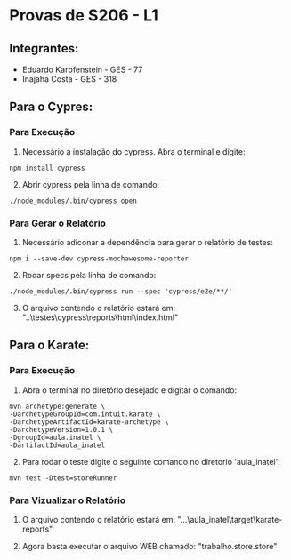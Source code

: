 # Provas de S206 - L1
 
## Integrantes: 
- Eduardo Karpfenstein - GES - 77
- Inajaha Costa - GES - 318

## Para o Cypres:

### Para Execução
1. Necessário a instalação do cypress. Abra o terminal e digite:

```
npm install cypress
```

2. Abrir cypress pela linha de comando:

```
./node_modules/.bin/cypress open
```

### Para Gerar o Relatório
1. Necessário adiconar a dependência para gerar o relatório de testes:

```
npm i --save-dev cypress-mochawesome-reporter
```

2. Rodar specs pela linha de comando:

```
./node_modules/.bin/cypress run --spec 'cypress/e2e/**/'
```

3. O arquivo contendo o relatório estará em: 
"..\testes\cypress\reports\html\index.html"

## Para o Karate:

### Para Execução
1. Abra o terminal no diretório desejado e digitar o comando:

```
mvn archetype:generate \
-DarchetypeGroupId=com.intuit.karate \
-DarchetypeArtifactId=karate-archetype \
-DarchetypeVersion=1.0.1 \
-DgroupId=aula.inatel \
-DartifactId=aula_inatel
```

2. Para rodar o teste digite o seguinte comando no diretorio 'aula_inatel':

```
mvn test -Dtest=storeRunner
```

### Para Vizualizar o Relatório
1. O arquivo contendo o relatório estará em: 
"...\aula_inatel\target\karate-reports"

2. Agora basta executar o arquivo WEB chamado:
"trabalho.store.store"